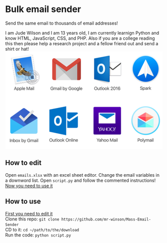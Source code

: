 # Bulk email sender
Send the same email to thousands of email addresses!

I am Jude Wilson and I am 13 years old, I am currently learnign Python and know HTML, JavaScript, CSS, and PHP. Also if you are a college reading this then please help a research project and a fellow friend out and send a shirt or hat!
<img src="images/clients.png" alt="Clients supported using Gmail.">

## How to edit
Open `emails.xlsx` with an excel sheet editor.
Change the email variables in a downword list.
Open `script.py` and follow the commented instructions!
[Now you need to use it](https://github.com/mr-winson/Mass-Email-Sender#how-to-use)

## How to use
[First you need to edit it](https://github.com/mr-winson/Mass-Email-Sender#how-to-edit) <br>
Clone this repo:
`git clone https://github.com/mr-winson/Mass-Email-Sender`
<br>
CD to it:
`cd ~/path/to/the/download`
<br>
Run the code:
`python script.py`
